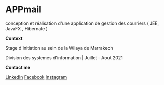 # APPmail
conception et réalisation d'une application de gestion des courriers ( JEE, JavaFX , Hibernate )

**Context**

Stage d'initiation au sein de la Wilaya de Marrakech

Division des systemes d'information | Juillet - Aout 2021

**Contact me**

[LinkedIn](https://www.linkedin.com/in/haitam-dhaibi-38b3201b4/)
  [Facebook](https://www.facebook.com/haitam.dhaibi)
    [Instagram](https://www.instagram.com/haitam.dhaibi/)
    



